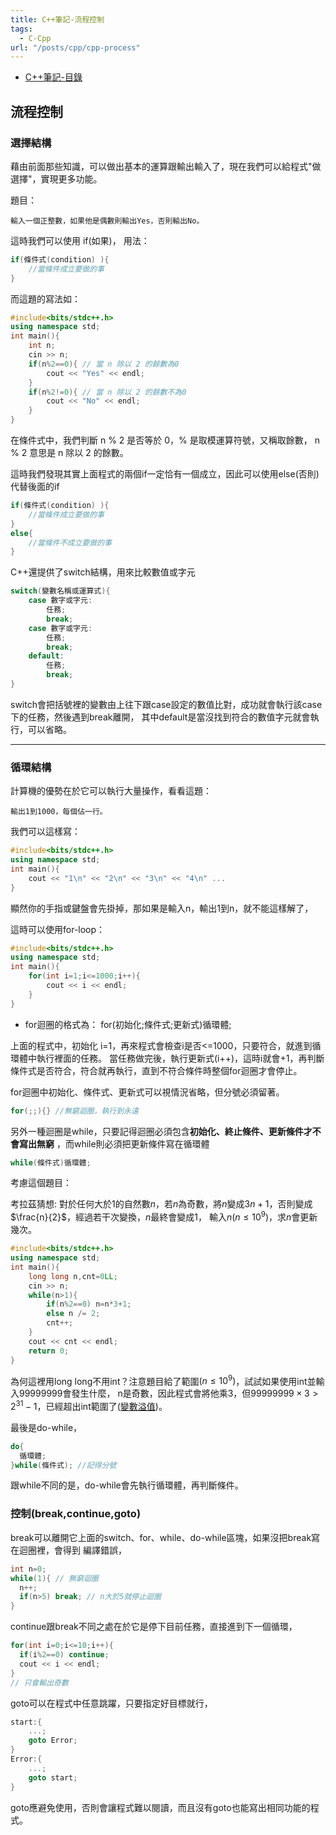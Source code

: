 ```yaml
---
title: C++筆記-流程控制
tags:
  - C-Cpp
url: "/posts/cpp/cpp-process"
---
```


* [C++筆記-目錄](/posts/cpp-index)

## 流程控制


### 選擇結構

藉由前面那些知識，可以做出基本的運算跟輸出輸入了，現在我們可以給程式"做選擇"，實現更多功能。

題目：

	輸入一個正整數，如果他是偶數則輸出Yes，否則輸出No。
	
這時我們可以使用 if(如果)， 用法：
```cpp
if(條件式(condition) ){
    //當條件成立要做的事
}
```

而這題的寫法如：

```cpp
#include<bits/stdc++.h>
using namespace std;
int main(){
    int n;
    cin >> n;
    if(n%2==0){ // 當 n 除以 2 的餘數為0
	    cout << "Yes" << endl;
	}
	if(n%2!=0){ // 當 n 除以 2 的餘數不為0
	    cout << "No" << endl;
	}
}
```

在條件式中，我們判斷 n \% 2 是否等於 0，% 是取模運算符號，又稱取餘數， n % 2 意思是 n 除以 2 的餘數。


這時我們發現其實上面程式的兩個if一定恰有一個成立，因此可以使用else(否則)代替後面的if

```cpp
if(條件式(condition) ){
    //當條件成立要做的事
}
else{
    //當條件不成立要做的事
}
```

C++還提供了switch結構，用來比較數值或字元

```cpp
switch(變數名稱或運算式){
    case 數字或字元:
	    任務;
		break;
	case 數字或字元:
	    任務;
		break;
	default:
	    任務;
		break;
}
```

switch會把括號裡的變數由上往下跟case設定的數值比對，成功就會執行該case下的任務，然後遇到break離開，
其中default是當沒找到符合的數值字元就會執行，可以省略。


---

### 循環結構

計算機的優勢在於它可以執行大量操作，看看這題：

	輸出1到1000，每個佔一行。
	
我們可以這樣寫：
```cpp
#include<bits/stdc++.h>
using namespace std;
int main(){
    cout << "1\n" << "2\n" << "3\n" << "4\n" ...
}
```

顯然你的手指或鍵盤會先掛掉，那如果是輸入n，輸出1到n，就不能這樣解了，

這時可以使用for-loop：

```cpp
#include<bits/stdc++.h>
using namespace std;
int main(){
    for(int i=1;i<=1000;i++){
	    cout << i << endl;
    }
}
```

* for迴圈的格式為：
	for(初始化;條件式;更新式)循環體;

上面的程式中，初始化 i=1，再來程式會檢查i是否<=1000，只要符合，就進到循環體中執行裡面的任務。
當任務做完後，執行更新式(i++)，這時i就會+1，再判斷條件式是否符合，符合就再執行，直到不符合條件時整個for迴圈才會停止。

for迴圈中初始化、條件式、更新式可以視情況省略，但分號必須留著。

```cpp
for(;;){} //無窮迴圈，執行到永遠
```

另外一種迴圈是while，只要記得迴圈必須包含**初始化、終止條件、更新條件才不會寫出無窮**
，而while則必須把更新條件寫在循環體

```cpp
while(條件式)循環體;
```

考慮這個題目：

考拉茲猜想: 對於任何大於$1$的自然數$n$，若$n$為奇數，將$n$變成$3n+1$，否則變成$\frac{n}{2}$，經過若干次變換，$n$最終會變成$1$，
輸入$n(n \le 10^9)$，求$n$會更新幾次。

```cpp
#include<bits/stdc++.h>
using namespace std;
int main(){
    long long n,cnt=0LL;
	cin >> n;
	while(n>1){
	    if(n%2==0) n=n*3+1;
		else n /= 2;
		cnt++;
	}
	cout << cnt << endl;
	return 0;
}

```

為何這裡用long long不用int？注意題目給了範圍$(n \le 10^9)$，試試如果使用int並輸入99999999會發生什麼，
n是奇數，因此程式會將他乘3，但$99999999 \times 3 > 2^{31}-1$，已經超出int範圍了([變數溢值](#溢值))。



最後是do-while，

```cpp
do{
  循環體;
}while(條件式); //記得分號
```

跟while不同的是，do-while會先執行循環體，再判斷條件。


### 控制(break,continue,goto)

break可以離開它上面的switch、for、while、do-while區塊，如果沒把break寫在迴圈裡，會得到
編譯錯誤，

```cpp
int n=0;
while(1){ // 無窮迴圈
  n++;
  if(n>5) break; // n大於5就停止迴圈
}
```

continue跟break不同之處在於它是停下目前任務，直接進到下一個循環，

```cpp
for(int i=0;i<=10;i++){
  if(i%2==0) continue;
  cout << i << endl;
}
// 只會輸出奇數
```

goto可以在程式中任意跳躍，只要指定好目標就行，

```cpp
start:{
    ...;
    goto Error;
}
Error:{
    ...;
	goto start;
}

```

goto應避免使用，否則會讓程式難以閱讀，而且沒有goto也能寫出相同功能的程式。